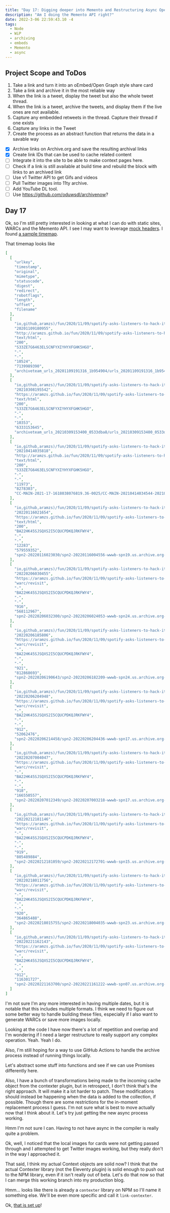 ```yaml
---
title: "Day 17: Digging deeper into Memento and Restructuring Async Operations"
description: "Am I doing the Memento API right?"
date: 2022-3-06 22:59:43.10 -4
tags:
  - Node
  - WiP
  - archiving
  - embeds
  - Memento
  - async
---
```


## Project Scope and ToDos

1. Take a link and turn it into an oEmbed/Open Graph style share card
2. Take a link and archive it in the most reliable way
3. When the link is a tweet, display the tweet but also the whole tweet thread.
4. When the link is a tweet, archive the tweets, and display them if the live ones are not available.
5. Capture any embedded retweets in the thread. Capture their thread if one exists
6. Capture any links in the Tweet
7. Create the process as an abstract function that returns the data in a savable way

- [x] Archive links on Archive.org and save the resulting archival links
- [x] Create link IDs that can be used to cache related content
- [ ] Integrate it into the site to be able to make context pages here.
- [ ] Check if a link is still available at build time and rebuild the block with links to an archived link
- [ ] Use v1 Twitter API to get Gifs and videos
- [ ] Pull Twitter images into 11ty archive.
- [ ] Add YouTube DL tool.
- [ ] Use https://github.com/oduwsdl/archivenow?

## Day 17

Ok, so I'm still pretty interested in looking at what I can do with static sites, WARCs and the Memento API. I see I may want to leverage [mock headers](https://stackoverflow.com/questions/14798589/github-pages-http-headers). I found [a sample timemap](http://web.archive.org/web/timemap/json/https://aramzs.github.io/fun/2020/11/09/spotify-asks-listeners-to-hack-its-algorithm.html).

That timemap looks like

```json
[
  [
    "urlkey",
    "timestamp",
    "original",
    "mimetype",
    "statuscode",
    "digest",
    "redirect",
    "robotflags",
    "length",
    "offset",
    "filename"
  ],
  [
    "io,github,aramzs)/fun/2020/11/09/spotify-asks-listeners-to-hack-its-algorithm.html",
    "20201109180955",
    "http://aramzs.github.io/fun/2020/11/09/spotify-asks-listeners-to-hack-its-algorithm.html",
    "text/html",
    "200",
    "S33ZE7G6463ELSCNFYXIYHYXFGHK5HGO",
    "-",
    "-",
    "10524",
    "7139989390",
    "archiveteam_urls_20201109191316_1b954904/urls_20201109191316_1b954904.1604536932.megawarc.warc.zst"
  ],
  [
    "io,github,aramzs)/fun/2020/11/09/spotify-asks-listeners-to-hack-its-algorithm.html",
    "20210308195542",
    "https://aramzs.github.io/fun/2020/11/09/spotify-asks-listeners-to-hack-its-algorithm.html",
    "text/html",
    "200",
    "S33ZE7G6463ELSCNFYXIYHYXFGHK5HGO",
    "-",
    "-",
    "10353",
    "6333153645",
    "archiveteam_urls_20210309153400_0533dba8/urls_20210309153400_0533dba8.1606352862.megawarc.warc.zst"
  ],
  [
    "io,github,aramzs)/fun/2020/11/09/spotify-asks-listeners-to-hack-its-algorithm.html",
    "20210414035818",
    "http://aramzs.github.io/fun/2020/11/09/spotify-asks-listeners-to-hack-its-algorithm.html",
    "text/html",
    "200",
    "S33ZE7G6463ELSCNFYXIYHYXFGHK5HGO",
    "-",
    "-",
    "11973",
    "8278303",
    "CC-MAIN-2021-17-1618038076819.36-0025/CC-MAIN-20210414034544-20210414064544-00514.warc.gz"
  ],
  [
    "io,github,aramzs)/fun/2020/11/09/spotify-asks-listeners-to-hack-its-algorithm.html",
    "20220116021654",
    "https://aramzs.github.io/fun/2020/11/09/spotify-asks-listeners-to-hack-its-algorithm.html",
    "text/html",
    "200",
    "BA22HK45SJSQXS2I5CQUCPDKQJRKFWY4",
    "-",
    "-",
    "12283",
    "579559352",
    "spn2-20220116023030/spn2-20220116004556-wwwb-spn19.us.archive.org-8002.warc.gz"
  ],
  [
    "io,github,aramzs)/fun/2020/11/09/spotify-asks-listeners-to-hack-its-algorithm.html",
    "20220206030455",
    "https://aramzs.github.io/fun/2020/11/09/spotify-asks-listeners-to-hack-its-algorithm.html",
    "warc/revisit",
    "-",
    "BA22HK45SJSQXS2I5CQUCPDKQJRKFWY4",
    "-",
    "-",
    "916",
    "568112967",
    "spn2-20220206032300/spn2-20220206024053-wwwb-spn24.us.archive.org-8000.warc.gz"
  ],
  [
    "io,github,aramzs)/fun/2020/11/09/spotify-asks-listeners-to-hack-its-algorithm.html",
    "20220206185806",
    "https://aramzs.github.io/fun/2020/11/09/spotify-asks-listeners-to-hack-its-algorithm.html",
    "warc/revisit",
    "-",
    "BA22HK45SJSQXS2I5CQUCPDKQJRKFWY4",
    "-",
    "-",
    "921",
    "812868693",
    "spn2-20220206190643/spn2-20220206182209-wwwb-spn24.us.archive.org-8001.warc.gz"
  ],
  [
    "io,github,aramzs)/fun/2020/11/09/spotify-asks-listeners-to-hack-its-algorithm.html",
    "20220206204948",
    "https://aramzs.github.io/fun/2020/11/09/spotify-asks-listeners-to-hack-its-algorithm.html",
    "warc/revisit",
    "-",
    "BA22HK45SJSQXS2I5CQUCPDKQJRKFWY4",
    "-",
    "-",
    "912",
    "52062476",
    "spn2-20220206214458/spn2-20220206204436-wwwb-spn17.us.archive.org-8002.warc.gz"
  ],
  [
    "io,github,aramzs)/fun/2020/11/09/spotify-asks-listeners-to-hack-its-algorithm.html",
    "20220207004047",
    "https://aramzs.github.io/fun/2020/11/09/spotify-asks-listeners-to-hack-its-algorithm.html",
    "warc/revisit",
    "-",
    "BA22HK45SJSQXS2I5CQUCPDKQJRKFWY4",
    "-",
    "-",
    "918",
    "166550557",
    "spn2-20220207012349/spn2-20220207003218-wwwb-spn17.us.archive.org-8001.warc.gz"
  ],
  [
    "io,github,aramzs)/fun/2020/11/09/spotify-asks-listeners-to-hack-its-algorithm.html",
    "20220212181146",
    "https://aramzs.github.io/fun/2020/11/09/spotify-asks-listeners-to-hack-its-algorithm.html",
    "warc/revisit",
    "-",
    "BA22HK45SJSQXS2I5CQUCPDKQJRKFWY4",
    "-",
    "-",
    "919",
    "805489884",
    "spn2-20220212181059/spn2-20220212172701-wwwb-spn15.us.archive.org-8002.warc.gz"
  ],
  [
    "io,github,aramzs)/fun/2020/11/09/spotify-asks-listeners-to-hack-its-algorithm.html",
    "20220218011756",
    "https://aramzs.github.io/fun/2020/11/09/spotify-asks-listeners-to-hack-its-algorithm.html",
    "warc/revisit",
    "-",
    "BA22HK45SJSQXS2I5CQUCPDKQJRKFWY4",
    "-",
    "-",
    "920",
    "364865488",
    "spn2-20220218015755/spn2-20220218004035-wwwb-spn23.us.archive.org-8000.warc.gz"
  ],
  [
    "io,github,aramzs)/fun/2020/11/09/spotify-asks-listeners-to-hack-its-algorithm.html",
    "20220221162143",
    "https://aramzs.github.io/fun/2020/11/09/spotify-asks-listeners-to-hack-its-algorithm.html",
    "warc/revisit",
    "-",
    "BA22HK45SJSQXS2I5CQUCPDKQJRKFWY4",
    "-",
    "-",
    "912",
    "116301727",
    "spn2-20220221163700/spn2-20220221161222-wwwb-spn07.us.archive.org-8001.warc.gz"
  ]
]
```

I'm not sure I'm any more interested in having multiple dates, but it is notable that this includes multiple formats. I think we need to figure out some better way to handle building these files, especially if I also want to generate WARCs or save more images locally.

Looking at the code I have now there's a lot of repetition and overlap and I'm wondering if I need a larger restructure to really support any complex operation. Yeah. Yeah I do.

Also, I'm still hoping for a way to use GitHub Actions to handle the archive process instead of running things locally.

Let's abstract some stuff into functions and see if we can use Promises differently here.

Also, I have a bunch of transformations being made to the incoming cache object from the contexter plugin, but in retrospect, I don't think that's the right approach. It will make it a lot harder to patch. These modifications should instead be happening when the data is added to the collection, if possible. Though there are some restrictions for the in-moment replacement process I guess. I'm not sure what is best to move actually now that I think about it. Let's try just getting the new async process working.

Hmm I'm not sure I can. Having to not have async in the compiler is really quite a problem.

Ok, well, I noticed that the local images for cards were not getting passed through and I attempted to get Twitter images working, but they really don't in the way I approached it.

That said, I think my actual Context objects are solid now? I think that the actual Contexter library (not the Eleventy plugin) is solid enough to push out to the NPM library, even if it isn't really out of beta. Let's do that now so that I can merge this working branch into my production blog.

Hmm... looks like there is already a `contexter` library on NPM so I'll name it something else. We'll be even more specific and call it `link-contexter`.

Ok, [that is set up](https://www.npmjs.com/package/link-contexter)! 
